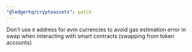 ```yaml
---
"@ledgerhq/cryptoassets": patch
---
```


Don't use `0` address for evm currencies to avoid gas estimation error in swap when interacting with smart contracts (swapping from token accounts)
